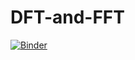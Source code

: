 # DFT-and-FFT
[![Binder](https://mybinder.org/badge_logo.svg)](https://mybinder.org/v2/gh/corbsmaster/DFT-and-FFT/main?urlpath=lab/tree/DFT%20and%20FFT.ipynb)
